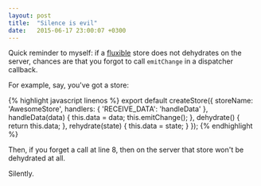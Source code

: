```yaml
---
layout: post
title:  "Silence is evil"
date:   2015-06-17 23:00:07 +0300
---
```

Quick reminder to myself: if a [fluxible](http://fluxible.io/) store does not dehydrates on the server,
chances are that you forgot to call `emitChange` in a dispatcher callback.

For example, say, you've got a store:

{% highlight javascript linenos %}
export default createStore({
    storeName: 'AwesomeStore',
    handlers: {
        'RECEIVE_DATA': 'handleData'
    },
    handleData(data) {
        this.data = data;
        this.emitChange();
    },
    dehydrate() {
        return this.data;
    },
    rehydrate(state) {
        this.data = state;
    }
});
{% endhighlight %}

Then, if you forget a call at line 8, then on the server that store won't be dehydrated at all.

Silently.
